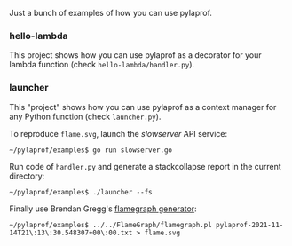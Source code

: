 Just a bunch of examples of how you can use pylaprof.

### hello-lambda
This project shows how you can use pylaprof as a decorator for your lambda
function (check `hello-lambda/handler.py`).


### launcher
This "project" shows how you can use pylaprof as a context manager for
any Python function (check `launcher.py`).

To reproduce `flame.svg`, launch the *slowserver* API service:
```
~/pylaprof/examples$ go run slowserver.go
```

Run code of `handler.py` and generate a stackcollapse report in the current directory:
```
~/pylaprof/examples$ ./launcher --fs
```

Finally use Brendan Gregg's [flamegraph generator](
https://github.com/brendangregg/flamegraph):
```
~/pylaprof/examples$ ../../FlameGraph/flamegraph.pl pylaprof-2021-11-14T21\:13\:30.548307+00\:00.txt > flame.svg
```
